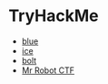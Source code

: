 
# TryHackMe

- [blue](https://github.com/A3lpha/Write-Ups/edit/main/TryHackMe/blue.md)
- [ice](https://github.com/A3lpha/Write-Ups/edit/main/TryHackMe/ice.md)
- [bolt](https://github.com/A3lpha/Write-Ups/blob/main/TryHackMe/Bolt/README.md)
- [Mr Robot CTF](https://github.com/A3lpha/Write-Ups/tree/main/TryHackMe/Mr%20Robot%20CTF)
